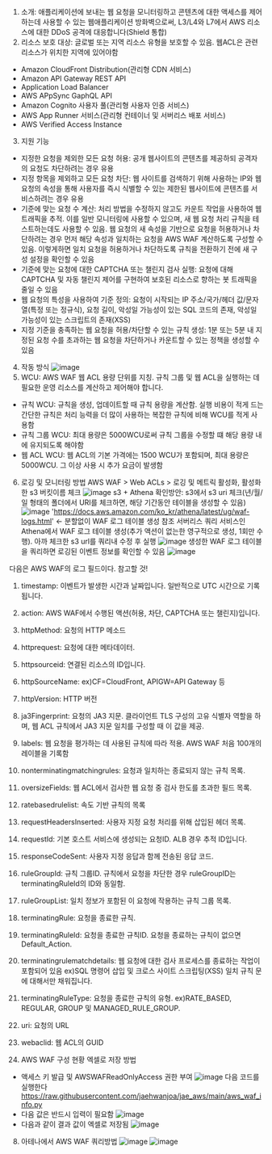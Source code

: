 1. 소개:
애플리케이션에 보내는 웹 요청을 모니터링하고 콘텐츠에 대한 액세스를 제어하는데 사용할 수 있는 웹애플리케이션 방화벽으로써, L3/L4와 L7에서 AWS 리소스에 대한 DDoS 공격에 대응합니다(Shield 통합)
2. 리소스 보호 대상: 글로벌 또는 지역 리소스 유형을 보호할 수 있음. 웹ACL은 관련 리소스가 위치한 지역에 있어야함
- Amazon CloudFront Distribution(관리형 CDN 서비스)
- Amazon API Gateway REST API
- Application Load Balancer
- AWS APpSync GaphQL API
- Amazon Cognito 사용자 풀(관리형 사용자 인증 서비스)
- AWS App Runner 서비스(관리형 컨테이너 및 서버리스 배포 서비스)
- AWS Verified Access Instance
3. 지원 기능
- 지정한 요청을 제외한 모든 요청 허용: 공개 웹사이트의 콘텐츠를 제공하되 공격자의 요청도 차단하려는 경우 유용
- 지정 항목을 제외하고 모든 요청 차단: 웹 사이트를 검색하기 위해 사용하는 IP와 웹 요청의 속성을 통해 사용자를 즉시 식별할 수 있는 제한된 웹사이트에 콘텐츠를 서비스하려는 경우 유용
- 기준에 맞는 요청 수 계산: 처리 방법을 수정하지 않고도 카운트 작업을 사용하여 웹 트래픽을 추적. 이를 일반 모니터링에 사용할 수 있으며, 새 웹 요청 처리 규칙을 테스트하는데도 사용할 수 있음. 웹 요청의 새 속성을 기반으로 요청을 허용하거나 차단하려는 경우 먼저 해당 속성과 일치하는 요청을 AWS WAF 계산하도록 구성할 수 있음. 이렇게하면 일치 요청을 허용하거나 차단하도록 규칙을 전환하기 전에 새 구성 설정을 확인할 수 있음
- 기준에 맞는 요청에 대한 CAPTCHA 또는 챌린지 검사 실행: 요청에 대해 CAPTCHA 및 자동 챌린지 제어를 구현하여 보호된 리소스로 향하는 봇 트래픽을 줄일 수 있음
- 웹 요청의 특성을 사용하여 기준 정의: 요청이 시작되는 IP 주소/국가/헤더 값/문자열(특정 또는 정규식), 요청 길이, 악성일 가능성이 있는 SQL 코드의 존재, 악성일 가능성이 있는 스크립트의 존재(XSS)
- 지정 기준을 충족하는 웹 요청을 허용/차단할 수 있는 규칙 생성: 1분 또는 5분 내 지정된 요청 수를 초과하는 웹 요청을 차단하거나 카운트할 수 있는 정책을 생성할 수 있음 
4. 작동 방식
![image](https://github.com/user-attachments/assets/a204caa0-b67f-4af4-a4f0-029c5886d170)
5. WCU: AWS WAF 웹 ACL 용량 단위를 지칭. 규칙 그룹 및 웹 ACL을 실행하는 데 필요한 운영 리소스를 계산하고 제어해야 합니다.
- 규칙 WCU: 규칙을 생성, 업데이트할 때 규칙 용량을 계산함. 실행 비용이 적게 드는 간단한 규칙은 처리 능력을 더 많이 사용하는 복잡한 규칙에 비해 WCU를 적게 사용함
- 규칙 그룹 WCU: 최대 용량은 5000WCU로써 규칙 그룹을 수정할 떄 해당 용량 내에 유지되도록 해야함
- 웹 ACL WCU: 웹 ACL의 기본 가격에는 1500 WCU가 포함되며, 최대 용량은 5000WCU. 그 이상 사용 시 추가 요금이 발생함
6. 로깅 및 모니터링 방법
AWS WAF > Web ACLs > 로깅 및 메트릭 활성화, 활성화한 s3 버킷이름 체크
![image](https://github.com/user-attachments/assets/975c7777-ced6-4b02-96d8-5917c9a47e88)
s3 + Athena 확인방안: s3에서 s3 uri 체크(년/월/일 형태의 폴더에서 URI를 체크하면, 해당 기간동안 테이블을 생성할 수 있음)
![image](https://github.com/user-attachments/assets/8410ef40-a1e4-4981-b7aa-74b52c307439)
'https://docs.aws.amazon.com/ko_kr/athena/latest/ug/waf-logs.html' <- 분할없이 WAF 로그 테이블 생성 참조
서버리스 쿼리 서비스인 Athena에서 WAF 로그 테이블 생성(추가 액션이 없는한 영구적으로 생성, 1회만 수행). 아까 체크한 s3 url를 쿼리내 수정 후 실행
![image](https://github.com/user-attachments/assets/22d44157-0496-48c0-9889-3b52955fe0ae)
생성한 WAF 로그 테이블을 쿼리하면 로깅된 이벤트 정보를 확인할 수 있음
![image](https://github.com/user-attachments/assets/95295f6f-ca79-448c-bbe6-ef5fd3084e23)

다음은 AWS WAF의 로그 필드이다. 참고할 것!
1. timestamp: 이벤트가 발생한 시간과 날짜입니다. 일반적으로 UTC 시간으로 기록됩니다.
2. action: AWS WAF에서 수행된 액션(허용, 차단, CAPTCHA 또는 챌린지)입니다.
3. httpMethod: 요청의 HTTP 메소드
4. httprequest: 요청에 대한 메타데이터.
5. httpsourceid: 연결된 리소스의 ID입니다.
6. httpSourceName: ex)CF=CloudFront, APIGW=API Gateway 등
7. httpVersion: HTTP 버전
8. ja3Fingerprint: 요청의 JA3 지문. 클라이언트 TLS 구성의 고유 식별자 역할을 하며, 웹 ACL 규칙에서 JA3 지문 일치를 구성할 때 이 값을 제공.
9. labels: 웹 요청을 평가하는 데 사용된 규칙에 따라 적용. AWS WAF 처음 100개의 레이블을 기록함
10. nonterminatingmatchingrules: 요청과 일치하는 종료되지 않는 규칙 목록.
11. oversizeFields: 웹 ACL에서 검사한 웹 요청 중 검사 한도를 초과한 필드 목록.
12. ratebasedrulelist: 속도 기반 규칙의 목록
13. requestHeadersInserted: 사용자 지정 요청 처리를 위해 삽입된 헤더 목록.
14. requestId: 기본 호스트 서비스에 생성되는 요청ID. ALB 경우 추적 ID입니다. 
15. responseCodeSent: 사용자 지정 응답과 함께 전송된 응답 코드.
16. ruleGroupId: 규칙 그룹ID. 규칙에서 요청을 차단한 경우 ruleGroupID는 terminatingRuleId의 ID와 동일함.
17. ruleGroupList: 일치 정보가 포함된 이 요청에 작용하는 규칙 그룹 목록.
18. terminatingRule: 요청을 종료한 규칙. 
19. terminatingRuleId: 요청을 종료한 규칙ID. 요청을 종료하는 규칙이 없으면 Default_Action.
20. terminatingrulematchdetails: 웹 요청에 대한 검사 프로세스를 종료하는 작업이 포함되어 있음
ex)SQL 명령어 삽입 및 크로스 사이트 스크립팅(XSS) 일치 규칙 문에 대해서만 채워집니다. 
21. terminatingRuleType: 요청을 종료한 규칙의 유형. ex)RATE_BASED, REGULAR, GROUP 및 MANAGED_RULE_GROUP.
22. uri: 요청의 URL
23. webaclid: 웹 ACL의 GUID

7. AWS WAF 구성 현황 엑셀로 저장 방법
- 액세스 키 발급 및 AWSWAFReadOnlyAccess 권한 부여
![image](https://github.com/user-attachments/assets/665d8d82-3ff2-4856-a007-8970034b86dd)
다음 코드를 실행한다
https://raw.githubusercontent.com/jaehwanjoa/jae_aws/main/aws_waf_info.py
- 다음 값은 반드시 입력이 필요함
![image](https://github.com/user-attachments/assets/69a3f995-caef-4f71-87eb-6e54383a8b8c)
- 다음과 같이 결과 값이 엑셀로 저장됨
![image](https://github.com/user-attachments/assets/2da9df67-a22b-4bb1-be47-a670e3373d27)

8. 아테나에서 AWS WAF 쿼리방법
![image](https://github.com/user-attachments/assets/33a256b3-4bd5-4400-a09b-1d090ebb94f1)
![image](https://github.com/user-attachments/assets/1e0d8647-6e80-4caf-b3e8-9dd9e006f966)

